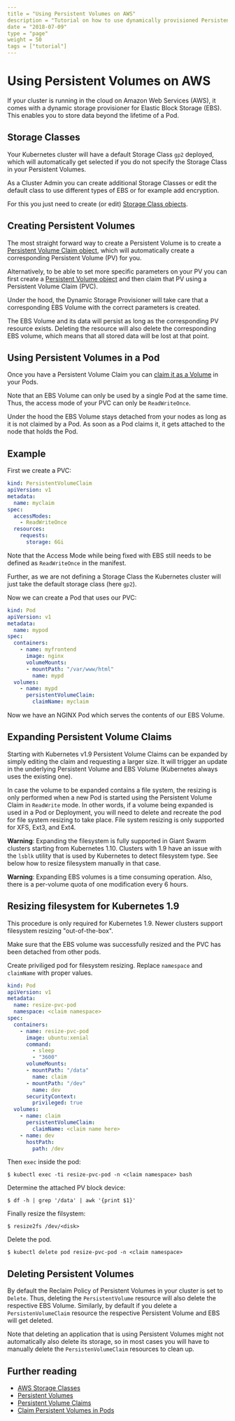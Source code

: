```yaml
---
title = "Using Persistent Volumes on AWS"
description = "Tutorial on how to use dynamically provisioned Persistent Volumes on a cluster running on Amazon Web Services"
date = "2018-07-09"
type = "page"
weight = 50
tags = ["tutorial"]
---
```


# Using Persistent Volumes on AWS

If your cluster is running in the cloud on Amazon Web Services (AWS), it comes with a dynamic storage provisioner for Elastic Block Storage (EBS). This enables you to store data beyond the lifetime of a Pod.

## Storage Classes

Your Kubernetes cluster will have a default Storage Class `gp2` deployed, which will automatically get selected if you do not specify the Storage Class in your Persistent Volumes.

As a Cluster Admin you can create additional Storage Classes or edit the default class to use different types of EBS or for example add encryption.

For this you just need to create (or edit) [Storage Class objects](https://kubernetes.io/docs/concepts/storage/persistent-volumes/#aws).

## Creating Persistent Volumes

The most straight forward way to create a Persistent Volume is to create a [Persistent Volume Claim object](https://kubernetes.io/docs/concepts/storage/persistent-volumes/#persistentvolumeclaims), which will automatically create a corresponding Persistent Volume (PV) for you.

Alternatively, to be able to set more specific parameters on your PV you can first create a [Persistent Volume object](https://kubernetes.io/docs/concepts/storage/persistent-volumes/#persistent-volumes) and then claim that PV using a Persistent Volume Claim (PVC).

Under the hood, the Dynamic Storage Provisioner will take care that a corresponding EBS Volume with the correct parameters is created.

The EBS Volume and its data will persist as long as the corresponding PV resource exists. Deleting the resource will also delete the corresponding EBS volume, which means that all stored data will be lost at that point.

## Using Persistent Volumes in a Pod

Once you have a Persistent Volume Claim you can [claim it as a Volume](https://kubernetes.io/docs/concepts/storage/persistent-volumes/#claims-as-volumes) in your Pods.

Note that an EBS Volume can only be used by a single Pod at the same time. Thus, the access mode of your PVC can only be `ReadWriteOnce`.

Under the hood the EBS Volume stays detached from your nodes as long as it is not claimed by a Pod. As soon as a Pod claims it, it gets attached to the node that holds the Pod.

## Example

First we create a PVC:

```yaml
kind: PersistentVolumeClaim
apiVersion: v1
metadata:
  name: myclaim
spec:
  accessModes:
    - ReadWriteOnce
  resources:
    requests:
      storage: 6Gi
```

Note that the Access Mode while being fixed with EBS still needs to be defined as `ReadWriteOnce` in the manifest.

Further, as we are not defining a Storage Class the Kubernetes cluster will just take the default storage class (here `gp2`).

Now we can create a Pod that uses our PVC:

```yaml
kind: Pod
apiVersion: v1
metadata:
  name: mypod
spec:
  containers:
    - name: myfrontend
      image: nginx
      volumeMounts:
      - mountPath: "/var/www/html"
        name: mypd
  volumes:
    - name: mypd
      persistentVolumeClaim:
        claimName: myclaim
```

Now we have an NGINX Pod which serves the contents of our EBS Volume.

## Expanding Persistent Volume Claims

Starting with Kubernetes v1.9 Persistent Volume Claims can be expanded by simply editing the claim and requesting a larger size. It will trigger an update in the underlying Persistent Volume and EBS Volume (Kubernetes always uses the existing one).

In case the volume to be expanded contains a file system, the resizing is only performed when a new Pod is started using the Persistent Volume Claim in `ReadWrite` mode. In other words, if a volume being expanded is used in a Pod or Deployment, you will need to delete and recreate the pod for file system resizing to take place. File system resizing is only supported for XFS, Ext3, and Ext4.

__Warning__: Expanding the filesystem is fully supported in Giant Swarm clusters starting from Kubernetes 1.10. Clusters with 1.9 have an issue with the `lsblk` utility that is used by Kubernetes to detect filesystem type. See below how to resize filesystem manually in that case.

__Warning__: Expanding EBS volumes is a time consuming operation. Also, there is a per-volume quota of one modification every 6 hours.

## Resizing filesystem for Kubernetes 1.9

This procedure is only required for Kubernetes 1.9. Newer clusters support filesystem resizing "out-of-the-box".

Make sure that the EBS volume was successfully resized and the PVC has been detached from other pods.

Create priviliged pod for filesystem resizing. Replace `namespace` and `claimName` with proper values.
```yaml
kind: Pod
apiVersion: v1
metadata:
  name: resize-pvc-pod
  namespace: <claim namespace>
spec:
  containers:
    - name: resize-pvc-pod
      image: ubuntu:xenial
      command:
        - sleep
        - "3600"
      volumeMounts:
      - mountPath: "/data"
        name: claim
      - mountPath: "/dev"
        name: dev
      securityContext:
        privileged: true
  volumes:
    - name: claim
      persistentVolumeClaim:
        claimName: <claim name here>
    - name: dev
      hostPath:
        path: /dev
```

Then `exec` inside the pod:

```nohighlight
$ kubectl exec -ti resize-pvc-pod -n <claim namespace> bash
```

Determine the attached PV block device:

```nohighlight
$ df -h | grep '/data' | awk '{print $1}'
```

Finally resize the filsystem:

```nohighlight
$ resize2fs /dev/<disk>
```

Delete the pod.

```nohighlight
$ kubectl delete pod resize-pvc-pod -n <claim namespace>
```

## Deleting Persistent Volumes

By default the Reclaim Policy of Persistent Volumes in your cluster is set to `Delete`. Thus, deleting the `PersistentVolume` resource will also delete the respective EBS Volume. Similarly, by default if you delete a `PersistenVolumeClaim` resource the respective Persistent Volume and EBS will get deleted.

Note that deleting an application that is using Persistent Volumes might not automatically also delete its storage, so in most cases you will have to manually delete the `PersistenVolumeClaim` resources to clean up.

## Further reading

- [AWS Storage Classes](https://kubernetes.io/docs/concepts/storage/persistent-volumes/#aws)
- [Persistent Volumes](https://kubernetes.io/docs/concepts/storage/persistent-volumes/#persistent-volumes)
- [Persistent Volume Claims](https://kubernetes.io/docs/concepts/storage/persistent-volumes/#persistentvolumeclaims)
- [Claim Persistent Volumes in Pods](https://kubernetes.io/docs/concepts/storage/persistent-volumes/#claims-as-volumes)

